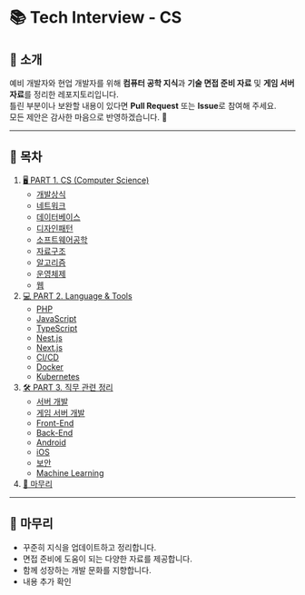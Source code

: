 # 📚 Tech Interview - CS

## 📖 소개

예비 개발자와 현업 개발자를 위해 **컴퓨터 공학 지식**과 **기술 면접 준비 자료** 및 **게임 서버 자료**를 정리한 레포지토리입니다.  
틀린 부분이나 보완할 내용이 있다면 **Pull Request** 또는 **Issue**로 참여해 주세요.  
모든 제안은 감사한 마음으로 반영하겠습니다. 🙌

---

## 📂 목차

1. [🖥️ PART 1. CS (Computer Science)](#️-part-1-cs-computer-science)
   - [개발상식](#개발상식)
   - [네트워크](#네트워크)
   - [데이터베이스](#데이터베이스)
   - [디자인패턴](#디자인패턴)
   - [소프트웨어공학](#소프트웨어공학)
   - [자료구조](#자료구조)
   - [알고리즘](#알고리즘)
   - [운영체제](#운영체제)
   - [웹](#웹)
2. [💻 PART 2. Language & Tools](#-part-2-language--tools)
   - [PHP](#php)
   - [JavaScript](#javascript)
   - [TypeScript](#typescript)
   - [Nest.js](#nestjs)
   - [Next.js](#nextjs)
   - [CI/CD](#cicd)
   - [Docker](#docker)
   - [Kubernetes](#kubernetes)
3. [🛠️ PART 3. 직무 관련 정리](#️-part-3-직무-관련-정리)
   - [서버 개발](#서버-개발)
   - [게임 서버 개발](#게임-서버-개발)
   - [Front-End](#front-end)
   - [Back-End](#back-end)
   - [Android](#android)
   - [iOS](#ios)
   - [보안](#보안)
   - [Machine Learning](#machine-learning)
4. [📝 마무리](#-마무리)

---

## 📝 마무리

- 꾸준히 지식을 업데이트하고 정리합니다.
- 면접 준비에 도움이 되는 다양한 자료를 제공합니다.
- 함께 성장하는 개발 문화를 지향합니다.
- 내용 추가 확인
